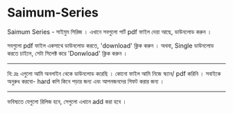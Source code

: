 # Saimum-Series
Saimum Series - সাইমুম সিরিজ । এখানে সবগুলো পার্ট pdf ফাইল দেয়া আছে, ডাউনলোড করুন । 

সবগুলো pdf ফাইল একসাথে ডাউনলোড করতে, 'download' ক্লিক করুন ।
অথবা, 
Single ডাউনলোড করতে চাইলে, সেটা সিলেক্ট করে 'Donwload' ক্লিক করুন । 

-------

বি: দ্রঃ এগুলো আমি অনলাইন থেকে ডাউনলোড করেছি । কোনো ফাইল আমি নিজে স্ক্যান/ pdf করিনি ।
 সবাইকে অনুরুধ করবো- hard কপি কিনে পড়ার জন্য এবং আপনজনদের গিফট করার জন্য ।
___________
ভবিষ্যতে যেগুলো রিলিজ হবে, সেগুলো এখানে add  করা হবে ।

